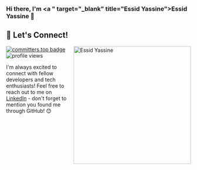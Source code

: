 ### Hi there, I'm <a " target="_blank" title="Essid Yassine">Essid Yassine</a> 👋
## 🤝 Let's Connect! 
<img align="right" alt="Essid Yassine" src="images/coding.gif" width="320px" />

<!-- Show this only when you're ranked -->
[![committers.top badge](https://user-badge.committers.top/tunisia/YassineEssid.svg?refresh=1)](https://committers.top/tunisia)
 <img src="https://komarev.com/ghpvc/?username=YassineEssid&color=brightgreen" alt="profile views">

</h1>


I'm always excited to connect with fellow developers and tech enthusiasts! 
Feel free to reach out to me on [LinkedIn](https://www.linkedin.com/in/yassine-essid-691331231/) - don't forget to mention you found me through GitHub! 😊
